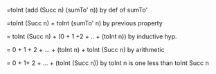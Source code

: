 =toInt (add (Succ n) (sumTo' n))
by def of sumTo'

=toInt (Succ n) + toInt (sumTo' n)
by previous property

= toInt (Succ n) + (0 + 1 +2 + .. + (toInt n))
  by inductive hyp.

= 0 + 1 + 2 + ... + (toInt n) + toInt (Succ n)
  by arithmetic

= 0 + 1+ 2 + ... + (toInt (Succ n))
  by toInt n is one less than toInt Succ n
